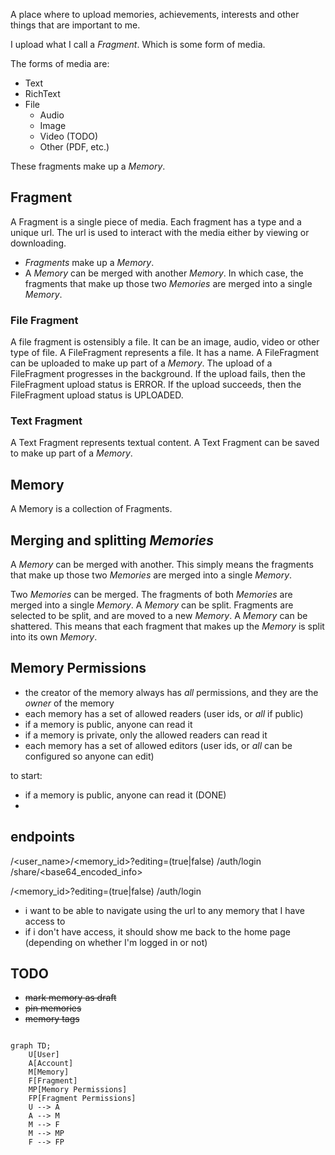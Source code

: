 A place where to upload memories, achievements, interests and other things that are important to me.

I upload what I call a *Fragment*. Which is some form of media.

The forms of media are:

- Text
- RichText
- File
  - Audio
  - Image
  - Video (TODO)
  - Other (PDF, etc.)


These fragments make up a *Memory*.


## Fragment

A Fragment is a single piece of media. Each fragment has a type and a unique url. The url is used to interact with the media either by viewing or downloading.

- *Fragments* make up a *Memory*.
- A *Memory* can be merged with another *Memory*. In which case, the fragments that make up those two *Memories* are merged into a single *Memory*.

### File Fragment

A file fragment is ostensibly a file. It can be an image, audio, video or other type of file.
A FileFragment represents a file. It has a name.
A FileFragment can be uploaded to make up part of a *Memory*.
The upload of a FileFragment progresses in the background.
If the upload fails, then the FileFragment upload status is ERROR.
If the upload succeeds, then the FileFragment upload status is UPLOADED.


### Text Fragment

A Text Fragment represents textual content.
A Text Fragment can be saved to make up part of a *Memory*.

## Memory

A Memory is a collection of Fragments.

## Merging and splitting *Memories*

A *Memory* can be merged with another. This simply means the fragments that make up those two *Memories* are merged into a single *Memory*.

Two *Memories* can be merged. The fragments of both *Memories* are merged into a single *Memory*.
A *Memory* can be split. Fragments are selected to be split, and are moved to a new *Memory*.
A *Memory* can be shattered. This means that each fragment that makes up the *Memory* is split into its own *Memory*.


## Memory Permissions

- the creator of the memory always has *all* permissions, and they are the *owner* of the memory
- each memory has a set of allowed readers (user ids, or *all* if public)
- if a memory is public, anyone can read it
- if a memory is private, only the allowed readers can read it
- each memory has a set of allowed editors (user ids, or *all* can be configured so anyone can edit)


to start:

- if a memory is public, anyone can read it (DONE)
- 
## endpoints

/<user_name>/<memory_id>?editing=(true|false)
/auth/login
/share/<base64_encoded_info>

/<memory_id>?editing=(true|false)
/auth/login

- i want to be able to navigate using the url to any memory that I have access to
- if i don't have access, it should show me back to the home page (depending on whether I'm logged in or not)

## TODO

- ~~mark memory as draft~~
- ~~pin memories~~
- ~~memory tags~~



```mermaid

graph TD;
    U[User]
    A[Account]
    M[Memory]
    F[Fragment]
    MP[Memory Permissions]
    FP[Fragment Permissions]
    U --> A
    A --> M
    M --> F
    M --> MP
    F --> FP
```